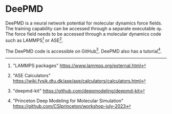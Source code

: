# DeePMD

DeePMD is a neural network potential for molecular dynamics force fields. 
The training capability can be accessed through a separate executable `dp`.
The force field needs to be accessed through a molecular dynamics code such
as LAMMPS[^1] or ASE[^2].

The DeePMD code is accessible on GitHub[^3].
DeePMD also has a tutorial[^4].

[^1]: "LAMMPS packages" https://www.lammps.org/external.html
[^2]: "ASE Calculators" https://wiki.fysik.dtu.dk/ase/ase/calculators/calculators.html
[^3]: "deepmd-kit" https://github.com/deepmodeling/deepmd-kit
[^4]: "Princeton Deep Modeling for Molecular Simulation" https://github.com/CSIprinceton/workshop-july-2023

